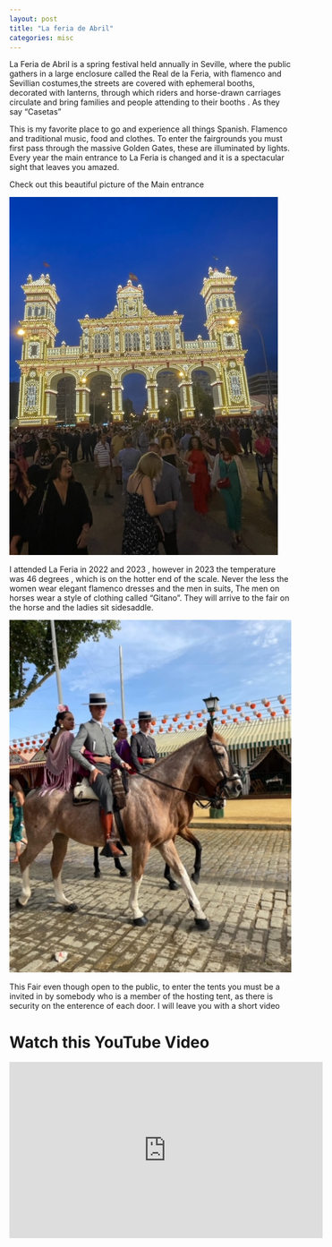 ```yaml
---
layout: post
title: "La feria de Abril"
categories: misc
---
```


 La Feria de Abril is a spring festival held annually in Seville, where the public gathers in a large enclosure called the Real de la Feria, with flamenco and Sevillian costumes,the streets are covered with ephemeral booths, decorated with lanterns, through which riders and horse-drawn carriages circulate and bring families and people attending to their booths . As they say “Casetas”
 
This is my favorite place to go and experience all things Spanish. Flamenco and traditional music, food and clothes.
To enter the fairgrounds you must first pass through the massive Golden Gates, these are illuminated by lights. Every year the main entrance to La Feria is changed and it is a spectacular sight that leaves you amazed.

 <p>Check out this beautiful picture of the Main entrance</p>
 
 <img src="/images/IMG_6260.jpg" alt="n">

I attended  La Feria in 2022 and 2023 , however in 2023 the temperature was 46 degrees , which is on the hotter end of the scale. Never the less the women wear elegant flamenco dresses and the men in suits, The men on horses wear a style of clothing called “Gitano”. They will arrive to the fair on the horse and the ladies sit sidesaddle.

<img src="/images/7F75B409-6FA9-48FC-9B54-757A3962B768.JPG" alt="n">

This Fair even though open to the public, to enter the tents you must be a invited in by somebody who is a member of the hosting tent, as there is security on the enterence of each door. I will leave you with a short video 

 <h1>Watch this YouTube Video</h1>
 
<iframe width="560" height="315" src="https://www.youtube.com/shorts/HHn54ASKrME?si=D5BR_hAMiIu6arzA" frameborder="0" allowfullscreen></iframe>

 

 
